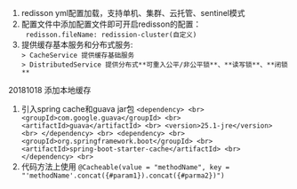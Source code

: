 1. redisson yml配置加载，支持单机、集群、云托管、sentinel模式<br>
2. 配置文件中添加配置文件即可开启redisson的配置：<br>
`` redisson.fileName: redission-cluster(自定义)``
3. 提供缓存基本服务和分布式服务: <br>
``> CacheService 提供缓存基础服务`` <br>
``> DistributedService 提供分布式**可重入公平/非公平锁**、**读写锁**、**闭锁**``<br>

20181018  添加本地缓存
1. 引入spring cache和guava jar包
``
       <dependency> <br>
            <groupId>com.google.guava</groupId> <br>
            <artifactId>guava</artifactId> <br>
            <version>25.1-jre</version> <br>
        </dependency> <br>
        <dependency> <br>
            <groupId>org.springframework.boot</groupId> <br>
            <artifactId>spring-boot-starter-cache</artifactId> <br>
        </dependency> <br>
``
2. 代码方法上使用
``
@Cacheable(value = "methodName", key = "'methodName'.concat({#param1}).concat({#parma2})")
``
